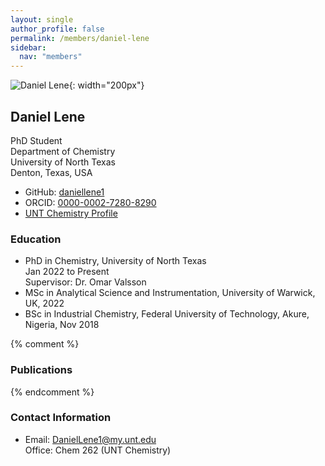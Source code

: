 ```yaml
---
layout: single
author_profile: false
permalink: /members/daniel-lene
sidebar:
  nav: "members"
---
```


![Daniel Lene]({{site.url}}/assets/images/DanielLene.jpg){: width="200px"}

## Daniel Lene
PhD Student  
Department of Chemistry  
University of North Texas  
Denton, Texas, USA  

* GitHub: [daniellene1](https://github.com/daniellene1)  
* ORCID: [0000-0002-7280-8290](http://orcid.org/0000-0002-7280-8290)  
* [UNT Chemistry Profile](https://chemistry.unt.edu/people/daniel-lene)  

### Education

* PhD in Chemistry, University of North Texas  
  Jan 2022 to Present  
  Supervisor: Dr. Omar Valsson  
* MSc in Analytical Science and Instrumentation, University of Warwick, UK, 2022  
* BSc in Industrial Chemistry, Federal University of Technology, Akure, Nigeria, Nov 2018  


{% comment %}
### Publications
{% endcomment %}

### Contact Information
* Email: [DanielLene1@my.unt.edu](mailto:DanielLene1@my.unt.edu)  
  Office: Chem 262 (UNT Chemistry)
